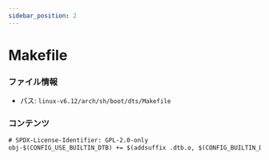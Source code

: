 ```yaml
---
sidebar_position: 2
---
```

# Makefile

### ファイル情報

- パス: `linux-v6.12/arch/sh/boot/dts/Makefile`

### コンテンツ

```txt
# SPDX-License-Identifier: GPL-2.0-only
obj-$(CONFIG_USE_BUILTIN_DTB) += $(addsuffix .dtb.o, $(CONFIG_BUILTIN_DTB_SOURCE))

```
